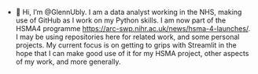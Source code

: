 - 👋 Hi, I’m @GlennUbly. I am a data analyst working in the NHS, making use of GitHub as I work on my Python skills. 
I am now part of the HSMA4 programme https://arc-swp.nihr.ac.uk/news/hsma-4-launches/.
I may be using repositories here for related work, and some personal projects.
My current focus is on getting to grips with Streamlit in the hope that I can make good use of it for my HSMA project, other aspects of my work, and more generally.

<!---
GlennUbly/GlennUbly is a ✨ special ✨ repository because its `README.md` (this file) appears on your GitHub profile.
You can click the Preview link to take a look at your changes.
--->
